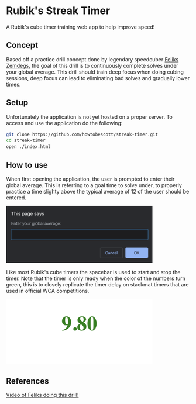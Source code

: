 # Rubik's Streak Timer
A Rubik's cube timer training web app to help improve speed!

## Concept
Based off a practice drill concept done by legendary speedcuber [Feliks Zemdegs](https://www.worldcubeassociation.org/persons/2009ZEMD01), the goal of this drill is to continuously complete solves under your global average. This drill should train deep focus when doing cubing sessions, deep focus can lead to eliminating bad solves and gradually lower times.

## Setup
Unfortunately the application is not yet hosted on a proper server. To access and use the application do the following:
```bash
git clone https://github.com/howtobescott/streak-timer.git
cd streak-timer 
open ./index.html
```
## How to use
When first opening the application, the user is prompted to enter their global average. This is referring to a goal time to solve under, to properly practice a time slighty above the typical average of 12 of the user should be entered.

<img src="images/avg.png" width="400">

Like most Rubik's cube timers the spacebar is used to start and stop the timer. Note that the timer is only ready when the color of the numbers turn green, this is to closely replicate the timer delay on stackmat timers that are used in official WCA competitions.

<img src="images/green.png" width="400">

## References
[Video of Feliks doing this drill!](https://www.youtube.com/watch?v=UGOGvAQKSXE)
